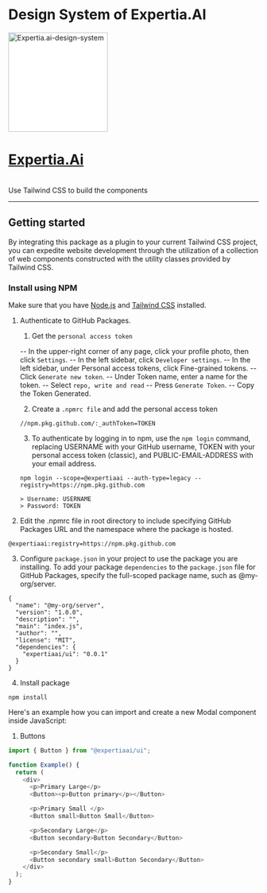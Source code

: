 # Design System of Expertia.AI

<p>
    <a href="https://www.expertia.ai/"  >
      <img alt="Expertia.ai-design-system" style="background-color:white;" width="200" src="https://avatars.githubusercontent.com/u/77336561?s=200&v=4">
    <h1>Expertia.Ai</h1></a><br>
    Use Tailwind CSS to build the components
</p>

---

## Getting started

By integrating this package as a plugin to your current Tailwind CSS project, you can expedite website development through the utilization of a collection of web components constructed with the utility classes provided by Tailwind CSS.

### Install using NPM

Make sure that you have <a href="https://nodejs.org/en/" rel="nofollow" >Node.js</a> and <a href="https://tailwindcss.com/" rel="nofollow" >Tailwind CSS</a> installed.

<!-- 1. Install all dependencies using NPM by running the following command:

```bash
npm install -S "git+https://expertiaai/ui.git" 
```

--- -->

1. Authenticate to GitHub Packages.

    1. Get the `personal access token` 
    
    -- In the upper-right corner of any page, click your profile photo, then click `Settings`.
    -- In the left sidebar, click  `Developer settings`.
    -- In the left sidebar, under  Personal access tokens, click Fine-grained tokens.
    -- Click `Generate new token`.
    -- Under Token name, enter a name for the token.
    -- Select `repo, write and read`
    -- Press `Generate Token`.
    -- Copy the Token Generated.

    2. Create a `.npmrc file` and add the personal access token

    ```
    //npm.pkg.github.com/:_authToken=TOKEN
    ```

    3. To authenticate by logging in to npm, use the `npm login` command, replacing USERNAME with your GitHub username, TOKEN with your personal access token (classic), and PUBLIC-EMAIL-ADDRESS with your email address.

    ````
    npm login --scope=@expertiaai --auth-type=legacy --registry=https://npm.pkg.github.com

    > Username: USERNAME
    > Password: TOKEN

    ````


2. Edit the .npmrc file in root directory to include specifying GitHub Packages URL and the namespace where the package is hosted.

````
@expertiaai:registry=https://npm.pkg.github.com
````

3. Configure `package.json` in your project to use the package you are installing. To add your package `dependencies` to the `package.json` file for GitHub Packages, specify the full-scoped package name, such as @my-org/server.

````
{
  "name": "@my-org/server",
  "version": "1.0.0",
  "description": "",
  "main": "index.js",
  "author": "",
  "license": "MIT",
  "dependencies": {
    "expertiaai/ui": "0.0.1"
  }
}
````

4. Install package

````
npm install
````

Here's an example how you can import and create a new Modal component inside JavaScript:

1. Buttons

```javascript
import { Button } from "@expertiaai/ui";

function Example() {
  return (
    <div>
      <p>Primary Large</p>
      <Button><p>Button primary</p></Button>

      <p>Primary Small </p>
      <Button small>Button Small</Button>

      <p>Secondary Large</p>
      <Button secondary>Button Secondary</Button>

      <p>Secondary Small</p>
      <Button secondary small>Button Secondary</Button>
    </div>
  );
}
```



